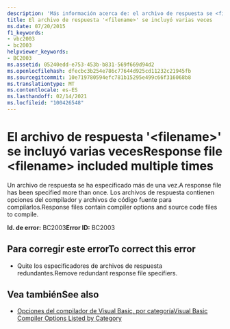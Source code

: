 ```yaml
---
description: 'Más información acerca de: el archivo de respuesta se <filename> incluye varias veces'
title: El archivo de respuesta '<filename>' se incluyó varias veces
ms.date: 07/20/2015
f1_keywords:
- vbc2003
- bc2003
helpviewer_keywords:
- BC2003
ms.assetid: 05240edd-e753-453b-b831-569f669d94d2
ms.openlocfilehash: dfecbc3b254e786c77644d925cd11232c21945fb
ms.sourcegitcommit: 10e719780594efc781b15295e499c66f316068b8
ms.translationtype: MT
ms.contentlocale: es-ES
ms.lasthandoff: 02/14/2021
ms.locfileid: "100426548"
---
```

# <a name="response-file-filename-included-multiple-times"></a><span data-ttu-id="962cb-103">El archivo de respuesta '\<filename>' se incluyó varias veces</span><span class="sxs-lookup"><span data-stu-id="962cb-103">Response file \<filename> included multiple times</span></span>

<span data-ttu-id="962cb-104">Un archivo de respuesta se ha especificado más de una vez.</span><span class="sxs-lookup"><span data-stu-id="962cb-104">A response file has been specified more than once.</span></span> <span data-ttu-id="962cb-105">Los archivos de respuesta contienen opciones del compilador y archivos de código fuente para compilarlos.</span><span class="sxs-lookup"><span data-stu-id="962cb-105">Response files contain compiler options and source code files to compile.</span></span>  
  
 <span data-ttu-id="962cb-106">**Id. de error:** BC2003</span><span class="sxs-lookup"><span data-stu-id="962cb-106">**Error ID:** BC2003</span></span>  
  
## <a name="to-correct-this-error"></a><span data-ttu-id="962cb-107">Para corregir este error</span><span class="sxs-lookup"><span data-stu-id="962cb-107">To correct this error</span></span>  
  
- <span data-ttu-id="962cb-108">Quite los especificadores de archivos de respuesta redundantes.</span><span class="sxs-lookup"><span data-stu-id="962cb-108">Remove redundant response file specifiers.</span></span>  
  
## <a name="see-also"></a><span data-ttu-id="962cb-109">Vea también</span><span class="sxs-lookup"><span data-stu-id="962cb-109">See also</span></span>

- [<span data-ttu-id="962cb-110">Opciones del compilador de Visual Basic, por categoría</span><span class="sxs-lookup"><span data-stu-id="962cb-110">Visual Basic Compiler Options Listed by Category</span></span>](../reference/command-line-compiler/compiler-options-listed-by-category.md)

